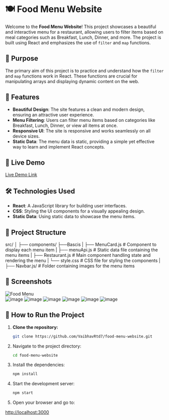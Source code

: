 # 🍽️ Food Menu Website

Welcome to the **Food Menu Website**! This project showcases a beautiful and interactive menu for a restaurant, allowing users to filter items based on meal categories such as Breakfast, Lunch, Dinner, and more. The project is built using React and emphasizes the use of `filter` and `map` functions.

## 🎯 Purpose

The primary aim of this project is to practice and understand how the `filter` and `map` functions work in React. These functions are crucial for manipulating arrays and displaying dynamic content on the web.

## 🌟 Features

- **Beautiful Design**: The site features a clean and modern design, ensuring an attractive user experience.
- **Menu Filtering**: Users can filter menu items based on categories like Breakfast, Lunch, Dinner, or view all items at once.
- **Responsive UI**: The site is responsive and works seamlessly on all device sizes.
- **Static Data**: The menu data is static, providing a simple yet effective way to learn and implement React concepts.

## 🚀 Live Demo

[Live Demo Link](#) 

## 🛠️ Technologies Used

- **React**: A JavaScript library for building user interfaces.
- **CSS**: Styling the UI components for a visually appealing design.
- **Static Data**: Using static data to showcase the menu items.

## 📂 Project Structure

src/ │
 ├── components/ 
    ├──Bascis
    |      ├── MenuCard.js # Component to display each menu item
    |      ├── menuApi.js # Static data file containing the menu items
    |      ├── Restaurant.js # Main component handling state and rendering the menu 
    |      └── style.css # CSS file for styling the components
    | 
    ├── Navbar.js/ # Folder containing images for the menu items 


## 📸 Screenshots

![Food Menu]()  
![image](https://github.com/user-attachments/assets/b67b2de2-0e6d-4340-b651-7694ad008327)
![image](https://github.com/user-attachments/assets/d31acb0d-91b5-4a0e-ba2a-b920b99fc73d)
![image](https://github.com/user-attachments/assets/e9a7bfa3-44da-4035-9463-9909d615e028)
![image](https://github.com/user-attachments/assets/c7526ca3-f7ff-4572-ae1c-fe9cde0f885d)
![image](https://github.com/user-attachments/assets/0261ba49-51a8-4565-9ce9-13479a30c67c)
![image](https://github.com/user-attachments/assets/cb9a1dfa-edb9-4aa4-815c-d7413360d583)



## 📝 How to Run the Project

1. **Clone the repository:**

   ```bash
   git clone https://github.com/VaibhavRtd7/food-menu-website.git
   
2. Navigate to the project directory:

   ```bash
   cd food-menu-website

3. Install the dependencies:
   
    ```bash
   npm install
    
4. Start the development server:
   
    ```bash
   npm start

5. Open your browser and go to:
   
 [  http://localhost:3000](http://localhost:3000)

 
